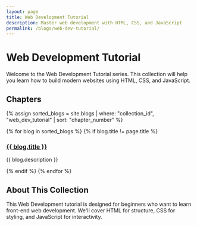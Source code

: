```yaml
---
layout: page
title: Web Development Tutorial
description: Master web development with HTML, CSS, and JavaScript
permalink: /blogs/web-dev-tutorial/
---
```


# Web Development Tutorial

Welcome to the Web Development Tutorial series. This collection will help you learn how to build modern websites using HTML, CSS, and JavaScript.

## Chapters

{% assign sorted_blogs = site.blogs | where: "collection_id", "web_dev_tutorial" | sort: "chapter_number" %}

<div class="blog-collection">
  {% for blog in sorted_blogs %}
    {% if blog.title != page.title %}
    <div class="blog-card">
      <h3 class="blog-title">
        <a href="{{ blog.url | relative_url }}">{{ blog.title }}</a>
      </h3>
      <p class="blog-description">{{ blog.description }}</p>
    </div>
    {% endif %}
  {% endfor %}
</div>

## About This Collection

This Web Development tutorial is designed for beginners who want to learn front-end web development. We'll cover HTML for structure, CSS for styling, and JavaScript for interactivity.
